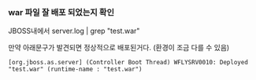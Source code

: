 ### war 파일 잘 배포 되었는지 확인

JBOSS내에서 server.log | grep "test.war" 

만약 아래문구가 발견되면 정상적으로 배포된거다. (환경이 조금 다를 수 있음)

```
[org.jboss.as.server] (Controller Boot Thread) WFLYSRV0010: Deployed "test.war" (runtime-name : "test.war") 
```
